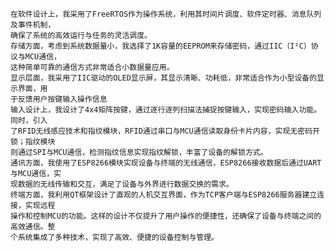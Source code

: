 	在软件设计上，我采用了FreeRTOS作为操作系统，利用其时间片调度、软件定时器、消息队列及事件机制，
 	确保了系统的高效运行与任务的灵活调度。
	存储方面，考虑到系统数据量小，我选择了1K容量的EEPROM来存储密码，通过IIC（I²C）协议与MCU通信，
 	这种简单可靠的通信方式非常适合小数据量应用。
	显示层面，我采用了IIC驱动的OLED显示屏，其显示清晰、功耗低，非常适合作为小型设备的显示界面，用
 	于反馈用户按键输入操作信息
	输入设计上，我设计了4x4矩阵按键，通过逐行逐列扫描法捕捉按键输入，实现密码输入功能。同时，引入
 	了RFID无线感应技术和指纹模块，RFID通过串口与MCU通信读取身份卡片内容，实现无密码开锁；指纹模块
  	则通过SPI与MCU通信，检测指纹信息实现指纹解锁，丰富了设备的解锁方式。
	通讯方面，我使用了ESP8266模块实现设备与终端的无线通信，ESP8266接收数据后通过UART与MCU通信，实
 	现数据的无线传输和交互，满足了设备与外界进行数据交换的需求。
	终端方面，我利用QT框架设计了直观的人机交互界面，作为TCP客户端与ESP8266服务器建立连接，实现远程
 	操作和控制MCU的功能。这样的设计不仅提升了用户操作的便捷性，还确保了设备与终端之间的高效通信。整
  	个系统集成了多种技术，实现了高效、便捷的设备控制与管理。
